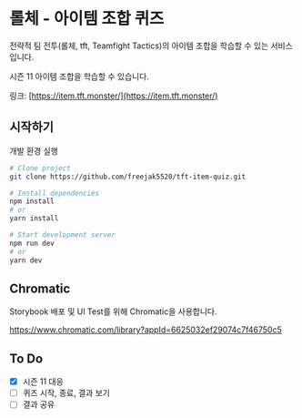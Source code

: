 # 롤체 - 아이템 조합 퀴즈

전략적 팀 전투(롤체, tft, Teamfight Tactics)의 아이템 조합을 학습할 수 있는 서비스 입니다.

시즌 11 아이템 조합을 학습할 수 있습니다.

링크: [https://item.tft.monster/](https://item.tft.monster/)

## 시작하기

개발 환경 실행

```bash
# Clone project
git clone https://github.com/freejak5520/tft-item-quiz.git

# Install dependencies
npm install
# or
yarn install

# Start development server
npm run dev
# or
yarn dev
```

## Chromatic

Storybook 배포 및 UI Test를 위해 Chromatic을 사용합니다.

https://www.chromatic.com/library?appId=6625032ef29074c7f46750c5

## To Do

- [x] 시즌 11 대응
- [ ] 퀴즈 시작, 종료, 결과 보기
- [ ] 결과 공유
